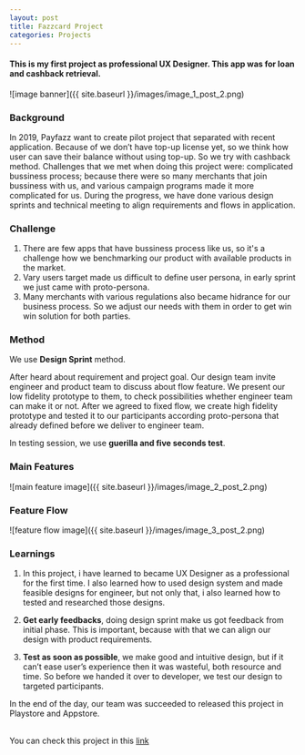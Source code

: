 ```yaml
---
layout: post
title: Fazzcard Project
categories: Projects
---
```


#### This is my first project as professional UX Designer. This app was for loan and cashback retrieval.

![image banner]({{ site.baseurl }}/images/image_1_post_2.png)

### Background

In 2019, Payfazz want to create pilot project that separated with recent application. Because of we don’t have top-up license yet, so we think how user can save their balance without using top-up. So we try with cashback method. Challenges that we met when doing this project were: complicated bussiness process; because there were so many merchants that join bussiness with us, and various campaign programs made it more complicated for us. During the progress, we have done various design sprints and technical meeting to align requirements and flows in application.

### Challenge

1. There are few apps that have bussiness process like us, so it's a challenge how we benchmarking our product with available products in the market.
2. Vary users target made us difficult to define user persona, in early sprint we just came with proto-persona.
3. Many merchants with various regulations also became hidrance for our business process. So we adjust our needs with them in order to get win win solution for both parties.

### Method

We use **Design Sprint** method.

After heard about requirement and project goal. Our design team invite engineer and product team to discuss about flow feature. We present our low fidelity prototype to them, to check possibilities whether engineer team can make it or not.
After we agreed to fixed flow, we create high fidelity prototype and tested it to our participants according proto-persona that already defined before we deliver to engineer team.

In testing session, we use **guerilla and five seconds test**.

### Main Features

![main feature image]({{ site.baseurl }}/images/image_2_post_2.png)

### Feature Flow

![feature flow image]({{ site.baseurl }}/images/image_3_post_2.png)

### Learnings

1. In this project, i have learned to became UX Designer as a professional for the first time. I also learned how to used design system and made feasible designs for engineer, but not only that, i also learned how to tested and researched those designs.

2. **Get early feedbacks**, doing design sprint make us got feedback from initial phase. This is important, because with that we can align our design with product requirements.

3. **Test as soon as possible**, we make good and intuitive design, but if it can’t ease user’s experience then it was wasteful, both resource and time. So before we handed it over to developer, we test our design to targeted participants. 

In the end of the day, our team was succeeded to released this project in Playstore and Appstore.

\
You can check this project in this [link](https://play.google.com/store/apps/details?id=com.fazzcard.android&hl=en_SG)
